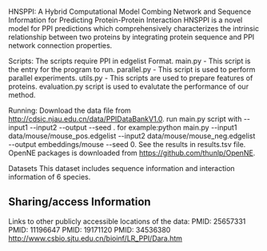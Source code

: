 HNSPPI: A Hybrid Computational Model Combing Network and Sequence Information for Predicting Protein-Protein Interaction
HNSPPI is a novel model for PPI predictions which comprehensively characterizes the intrinsic relationship between two proteins by integrating protein sequence and PPI network connection properties.

Scripts:
The scripts require PPI in edgelist Format.
main.py - This script is the entry for the program to run.
parallel.py - This script is used to perform parallel experiments.
utils.py - This scripts are used to prepare features of proteins.
evaluation.py script is used to evalutate the performance of our method.

Running:
Download the data file from http://cdsic.njau.edu.cn/data/PPIDataBankV1.0.
run main.py script with --input1 <positive edgelist> --input2 <negative edgelist> --output <output file> --seed <seed>.
for example:python main.py --input1 data/mouse/mouse_pos.edgelist --input2 data/mouse/mouse_neg.edgelist --output embeddings/mouse --seed 0.
See the results in results.tsv file.
OpenNE packages is downloaded from https://github.com/thunlp/OpenNE.

Datasets
This dataset includes sequence information and interaction information of 6 species.
## Sharing/access Information
Links to other publicly accessible locations of the data:
PMID: 25657331
PMID: 11196647
PMID: 19171120
PMID: 34536380
http://www.csbio.sjtu.edu.cn/bioinf/LR_PPI/Dara.htm

